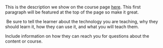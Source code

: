 This is the description we show on the course page [here](https://lab.github.com/martinm82/maps-sdk-android-search-along-a-route-2). This first paragraph will be featured at the top of the page so make it great.
​

​
Be sure to tell the learner about the technology you are teaching, why they should learn it, how they can use it, and what you will teach them.
​


Include information on how they can reach you for questions about the content or course. 
